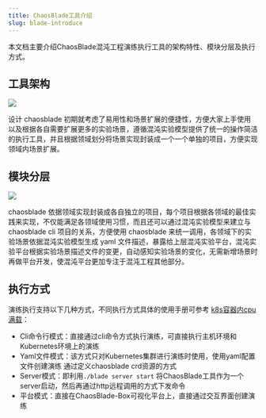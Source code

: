 ```yaml
---
title: ChaosBlade工具介绍
slug: blade-introduce
---
```

本文档主要介绍ChaosBlade混沌工程演练执行工具的架构特性、模块分层及执行方式。

## 工具架构

![](/img/zh/zh-architecture.jpg)

设计 chaosblade 初期就考虑了易用性和场景扩展的便捷性，方便大家上手使用以及根据各自需要扩展更多的实验场景，遵循混沌实验模型提供了统一的操作简洁的执行工具，并且根据领域划分将场景实现封装成一个一个单独的项目，方便实现领域内场景扩展。

## 模块分层

![](/img/zh/zh-blade-models.png)

chaosblade 依据领域实现封装成各自独立的项目，每个项目根据各领域的最佳实践来实现，不仅能满足各领域使用习惯，而且还可以通过混沌实验模型来建立与 chaosblade cli 项目的关系，方便使用 chaosblade 来统一调用，各领域下的实验场景依据混沌实验模型生成 yaml 文件描述，暴露给上层混沌实验平台，混沌实验平台根据实验场景描述文件的变更，自动感知实验场景的变化，无需新增场景时再做平台开发，使混沌平台更加专注于混沌工程其他部分。

## 执行方式

演练执行支持以下几种方式，不同执行方式具体的使用手册可参考 [k8s容器内cpu满载](../experiment-types/k8s/blade_create_k8s_container-cpu.md)：

- Cli命令行模式：直接通过cli命令方式执行演练，可直接执行主机环境和Kubernetes环境上的演练
- Yaml文件模式：该方式只对Kubernetes集群进行演练时使用，使用yaml配置文件创建演练  通过定义chaosblade crd资源的方式
- Server模式：即利用`./blade server start` 将ChaosBlade工具作为一个server启动，然后再通过http远程调用的方式下发命令
- 平台模式：直接在ChaosBlade-Box可视化平台上，直接通过交互界面创建演练